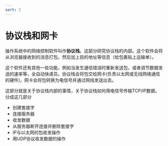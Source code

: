 ```yaml
---
sort: 2
---
```

# 协议栈和网卡

操作系统中的网络控制软件叫作**协议栈**。这部分研究协议栈的内部。这个软件会将从浏览器接收到的消息打包，然后加上目的地址等信息（给包裹贴上运输单）。

这个软件还有其他一些功能，例如当发生通信错误时重新发送包，或者调节数据发送的速率等，全自动快递员。协议栈会将包交给网卡(负责以太网或无线网络通信的硬件)，网卡会将包转换为电信号并通过网线发送出去。

这部分就是关于协议栈内部的事情，关于协议栈如何用电信号传输TCP/IP数据。分成这几部分

- 创建套接字
- 连接服务器
- 收发数据
- 从服务器断开连接并删除套接字
- IP与以太网的包收发操作
- 用UDP协议收发数据的操作



